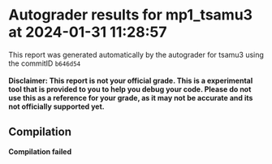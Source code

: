 # Autograder results for mp1_tsamu3 at 2024-01-31 11:28:57
This report was generated automatically by the autograder for tsamu3 using the commitID `b646d54` <br> <br>
**Disclaimer: This report is not your official grade. This is a experimental tool that is provided to you to help you debug your code. 
    Please do not use this as a reference for your grade, as it may not be accurate and its not officially supported yet.**
## Compilation
**Compilation failed**
